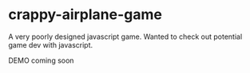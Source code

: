 <h1>crappy-airplane-game</h1>

A very poorly designed javascript game. Wanted to check out potential game dev with javascript.

DEMO coming soon
<!--<a href="">DEMO</a>-->
